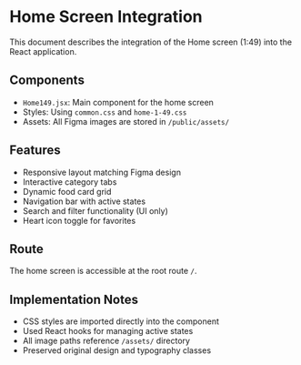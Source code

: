 # Home Screen Integration

This document describes the integration of the Home screen (1:49) into the React application.

## Components

- `Home149.jsx`: Main component for the home screen
- Styles: Using `common.css` and `home-1-49.css`
- Assets: All Figma images are stored in `/public/assets/`

## Features

- Responsive layout matching Figma design
- Interactive category tabs
- Dynamic food card grid
- Navigation bar with active states
- Search and filter functionality (UI only)
- Heart icon toggle for favorites

## Route

The home screen is accessible at the root route `/`.

## Implementation Notes

- CSS styles are imported directly into the component
- Used React hooks for managing active states
- All image paths reference `/assets/` directory
- Preserved original design and typography classes
